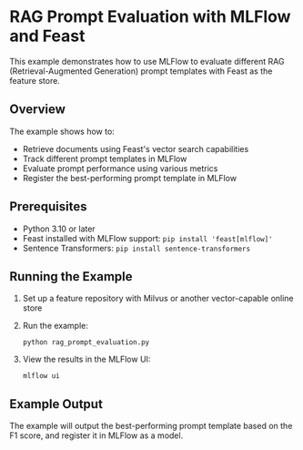 # RAG Prompt Evaluation with MLFlow and Feast

This example demonstrates how to use MLFlow to evaluate different RAG (Retrieval-Augmented Generation) prompt templates with Feast as the feature store.

## Overview

The example shows how to:
- Retrieve documents using Feast's vector search capabilities
- Track different prompt templates in MLFlow
- Evaluate prompt performance using various metrics
- Register the best-performing prompt template in MLFlow

## Prerequisites

- Python 3.10 or later
- Feast installed with MLFlow support: `pip install 'feast[mlflow]'`
- Sentence Transformers: `pip install sentence-transformers`

## Running the Example

1. Set up a feature repository with Milvus or another vector-capable online store
2. Run the example:
   ```
   python rag_prompt_evaluation.py
   ```

3. View the results in the MLFlow UI:
   ```
   mlflow ui
   ```

## Example Output

The example will output the best-performing prompt template based on the F1 score, and register it in MLFlow as a model.
